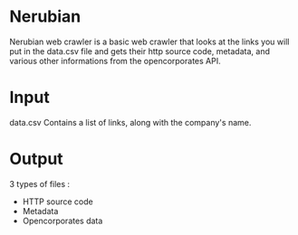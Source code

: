 # Nerubian
Nerubian web crawler is a basic web crawler that looks at the links you will put in the data.csv file and gets their http source code, metadata, and various other informations from the opencorporates API.

# Input
data.csv
Contains a list of links, along with the company's name.

# Output
3 types of files :
- HTTP source code
- Metadata
- Opencorporates data
